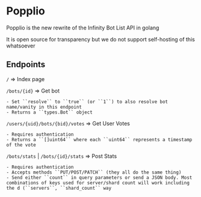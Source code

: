 # Popplio

Popplio is the new rewrite of the Infinity Bot List API in golang

It is open source for transparency but we do not support self-hosting of this whatsoever

## Endpoints

``/`` => Index page

``/bots/{id}`` => Get bot

    - Set ``resolve`` to ``true`` (or ``1``) to also resolve bot name/vanity in this endpoint
    - Returns a ``types.Bot`` object

``/users/{uid}/bots/{bid}/votes`` => Get User Votes

    - Requires authentication
    - Returns a ``[]uint64`` where each ``uint64`` represents a timestamp of the vote

``/bots/stats`` | ``/bots/{id}/stats`` => Post Stats

    - Requires authentication
    - Accepts methods ``PUT/POST/PATCH`` (they all do the same thing)
    - Send either ``count`` in query parameters or send a JSON body. Most combinations of keys used for server/shard count will work including the d (``servers``, ``shard_count`` way
